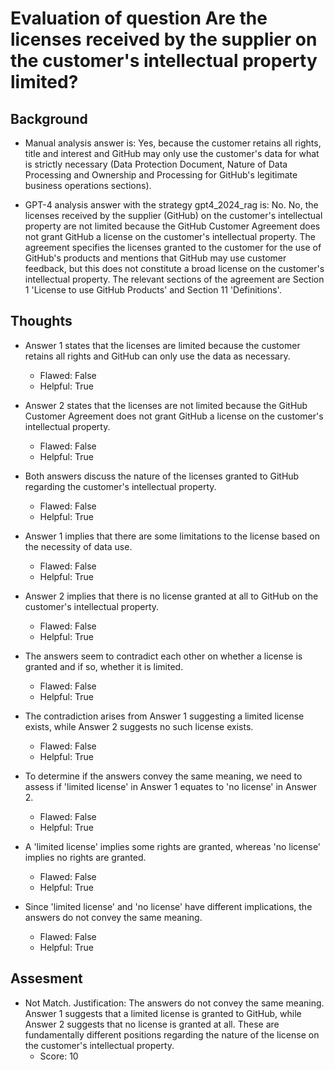 # Evaluation of question Are the licenses received by the supplier on the customer's intellectual property limited?
## Background
- Manual analysis answer is: Yes, because the customer retains all rights, title and interest and GitHub may only use the customer's data for what is strictly necessary (Data Protection Document, Nature of Data Processing and Ownership and Processing for GitHub's legitimate business operations sections).

- GPT-4 analysis answer with the strategy gpt4_2024_rag is: No. No, the licenses received by the supplier (GitHub) on the customer's intellectual property are not limited because the GitHub Customer Agreement does not grant GitHub a license on the customer's intellectual property. The agreement specifies the licenses granted to the customer for the use of GitHub's products and mentions that GitHub may use customer feedback, but this does not constitute a broad license on the customer's intellectual property. The relevant sections of the agreement are Section 1 'License to use GitHub Products' and Section 11 'Definitions'.
## Thoughts
- Answer 1 states that the licenses are limited because the customer retains all rights and GitHub can only use the data as necessary.
  - Flawed: False
  - Helpful: True

- Answer 2 states that the licenses are not limited because the GitHub Customer Agreement does not grant GitHub a license on the customer's intellectual property.
  - Flawed: False
  - Helpful: True

- Both answers discuss the nature of the licenses granted to GitHub regarding the customer's intellectual property.
  - Flawed: False
  - Helpful: True

- Answer 1 implies that there are some limitations to the license based on the necessity of data use.
  - Flawed: False
  - Helpful: True

- Answer 2 implies that there is no license granted at all to GitHub on the customer's intellectual property.
  - Flawed: False
  - Helpful: True

- The answers seem to contradict each other on whether a license is granted and if so, whether it is limited.
  - Flawed: False
  - Helpful: True

- The contradiction arises from Answer 1 suggesting a limited license exists, while Answer 2 suggests no such license exists.
  - Flawed: False
  - Helpful: True

- To determine if the answers convey the same meaning, we need to assess if 'limited license' in Answer 1 equates to 'no license' in Answer 2.
  - Flawed: False
  - Helpful: True

- A 'limited license' implies some rights are granted, whereas 'no license' implies no rights are granted.
  - Flawed: False
  - Helpful: True

- Since 'limited license' and 'no license' have different implications, the answers do not convey the same meaning.
  - Flawed: False
  - Helpful: True

## Assesment
- Not Match. Justification: The answers do not convey the same meaning. Answer 1 suggests that a limited license is granted to GitHub, while Answer 2 suggests that no license is granted at all. These are fundamentally different positions regarding the nature of the license on the customer's intellectual property.
  - Score: 10

